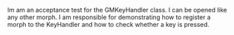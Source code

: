 Im am an acceptance test for the GMKeyHandler class. I can be opened like any other morph.
I am responsible for demonstrating how to register a morph to the KeyHandler and how to check whether a key is pressed.